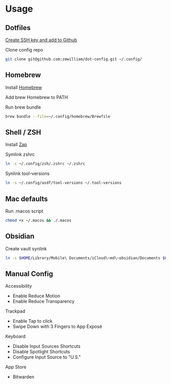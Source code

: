 # Usage

## Dotfiles

[Create SSH key and add to Github](https://docs.github.com/en/authentication/connecting-to-github-with-ssh/generating-a-new-ssh-key-and-adding-it-to-the-ssh-agent)

Clone config repo

```sh
git clone git@github.com:zmwilliam/dot-config.git ~/.config/
```

## Homebrew

Install [Homebrew](https://brew.sh)

Add brew Homebrew to PATH

Run brew bundle

```sh
brew bundle --file=~/.config/homebrew/Brewfile
```

## Shell / ZSH

Install [Zap](https://github.com/zap-zsh/zap)

Symlink zshrc

```sh
ln -s ~/.config/zsh/.zshrc ~/.zshrc
```

Synlink tool-versions

```sh
ln -s ~/.config/asdf/tool-versions ~/.tool-versions
```


## Mac defaults

Run .macos script
```sh
chmod +x ~/.macos && ./.macos
```

## Obsidian

Create vault synlink
```sh
ln -s $HOME/Library/Mobile\ Documents/iCloud\~md\~obsidian/Documents $HOME/Obsidian
```


## Manual Config

Accessibility
- Enable Reduce Motion
- Enable Reduce Transparency

Trackpad
- Enable Tap to click
- Swipe Down with 3 Fingers to App Exposé

Keyboard
- Disable Input Sources Shortcuts
- Disable Spotlight Shortcuts
- Configure Input Source to "U.S."

App Store
- Bitwarden
